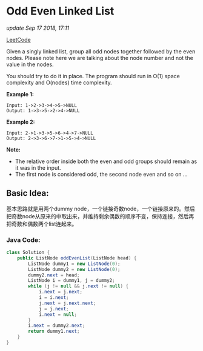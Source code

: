 # Odd Even Linked List

_update Sep 17 2018, 17:11_

[LeetCode](https://leetcode.com/problems/odd-even-linked-list/description/)

Given a singly linked list, group all odd nodes together followed by the even nodes. Please note here we are talking about the node number and not the value in the nodes.

You should try to do it in place. The program should run in O\(1\) space complexity and O\(nodes\) time complexity.

**Example 1:**

```text
Input: 1->2->3->4->5->NULL
Output: 1->3->5->2->4->NULL
```

**Example 2:**

```text
Input: 2->1->3->5->6->4->7->NULL
Output: 2->3->6->7->1->5->4->NULL
```

**Note:**

* The relative order inside both the even and odd groups should remain as it was in the input.
* The first node is considered odd, the second node even and so on ...

## Basic Idea:

基本思路就是用两个dummy node，一个链接奇数node，一个链接原来的。然后把奇数node从原来的中取出来，并维持剩余偶数的顺序不变，保持连接，然后再把奇数和偶数两个list连起来。

### Java Code:

```java
class Solution {
    public ListNode oddEvenList(ListNode head) {
        ListNode dummy1 = new ListNode(0);
        ListNode dummy2 = new ListNode(0);
        dummy2.next = head;
        ListNode i = dummy1, j = dummy2;
        while (j != null && j.next != null) {
            i.next = j.next;
            i = i.next;
            j.next = j.next.next;
            j = j.next;
            i.next = null;
        }
        i.next = dummy2.next;
        return dummy1.next;
    }
}
```


